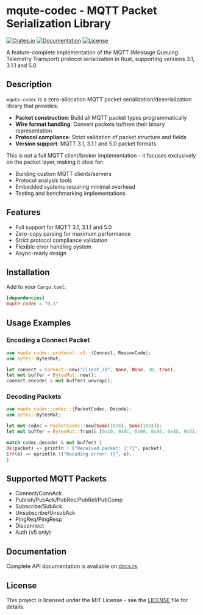 # mqute-codec - MQTT Packet Serialization Library

[![Crates.io](https://img.shields.io/crates/v/mqute-codec)](https://crates.io/crates/mqute-codec)
[![Documentation](https://docs.rs/mqute-codec/badge.svg)](https://docs.rs/mqute-codec)
[![License](https://img.shields.io/badge/license-MIT-blue.svg)](LICENSE)

A feature-complete implementation of the MQTT (Message Queuing Telemetry Transport) protocol serialization in Rust,
supporting versions 3.1, 3.1.1 and 5.0.

## Description

`mqute-codec` is a zero-allocation MQTT packet serialization/deserialization library that provides:

- **Packet construction**: Build all MQTT packet types programmatically
- **Wire format handling**: Convert packets to/from their binary representation
- **Protocol compliance**: Strict validation of packet structure and fields
- **Version support**: MQTT 3.1, 3.1.1 and 5.0 packet formats

This is not a full MQTT client/broker implementation - it focuses exclusively on the packet layer, making it ideal for:

- Building custom MQTT clients/servers
- Protocol analysis tools
- Embedded systems requiring minimal overhead
- Testing and benchmarking implementations

## Features

- Full support for MQTT 3.1, 3.1.1 and 5.0
- Zero-copy parsing for maximum performance
- Strict protocol compliance validation
- Flexible error handling system
- Async-ready design

## Installation

Add to your `Cargo.toml`:

```toml
[dependencies]
mqute-codec = "0.1"
```

## Usage Examples

### Encoding a Connect Packet

```rust
use mqute_codec::protocol::v5::{Connect, ReasonCode};
use bytes::BytesMut;

let connect = Connect::new("client_id", None, None, 30, true);
let mut buffer = BytesMut::new();
connect.encode( & mut buffer).unwrap();
```

### Decoding Packets

```rust
use mqute_codec::codec::{PacketCodec, Decode};
use bytes::BytesMut;

let mut codec = PacketCodec::new(Some(1024), Some(1024));
let mut buffer = BytesMut::from(& [0x10, 0x0C, 0x00, 0x04, 0x4D, 0x51, 0x54, 0x54, 0x05, 0x02, 0x00, 0x3C, 0x00, 0x00][..]);

match codec.decode( & mut buffer) {
Ok(packet) => println ! ("Received packet: {:?}", packet),
Err(e) => eprintln !("Decoding error: {}", e),
}
```

## Supported MQTT Packets

- Connect/ConnAck
- Publish/PubAck/PubRec/PubRel/PubComp
- Subscribe/SubAck
- Unsubscribe/UnsubAck
- PingReq/PingResp
- Disconnect
- Auth (v5 only)

## Documentation

Complete API documentation is available on [docs.rs](https://docs.rs/mqute-codec).

## License

This project is licensed under the MIT License - see the [LICENSE](LICENSE) file for details.